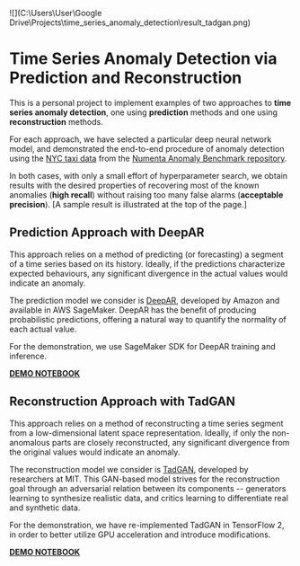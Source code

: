 ![](C:\Users\User\Google Drive\Projects\time_series_anomaly_detection\result_tadgan.png)



# Time Series Anomaly Detection via Prediction and Reconstruction

This is a personal project to implement examples of two approaches to **time series anomaly detection**, one using **prediction** methods and one using **reconstruction** methods.

For each approach, we have selected a particular deep neural network model, and demonstrated the end-to-end procedure of anomaly detection using the [NYC taxi data](https://github.com/numenta/NAB/blob/master/data/realKnownCause/nyc_taxi.csv) from the [Numenta Anomaly Benchmark repository](https://github.com/numenta/NAB).

In both cases, with only a small effort of hyperparameter search, we obtain results with the desired properties of recovering most of the known anomalies (**high recall**) without raising too many false alarms (**acceptable precision**). [A sample result is illustrated at the top of the page.]



## Prediction Approach with DeepAR

This approach relies on a method of predicting (or forecasting) a segment of a time series based on its history. Ideally, if the predictions characterize expected behaviours, any significant divergence in the actual values would indicate an anomaly.

The prediction model we consider is [DeepAR](https://arxiv.org/abs/1704.04110), developed by Amazon and available in AWS SageMaker. DeepAR has the benefit of producing probabilistic predictions, offering a natural way to quantify the normality of each actual value.

For the demonstration, we use SageMaker SDK for DeepAR training and inference.

**[DEMO NOTEBOOK](https://colab.research.google.com/github/pokman/time_series_anomaly_detection/blob/main/demo_deepar.ipynb)**



## Reconstruction Approach with TadGAN

This approach relies on a method of reconstructing a time series segment from a low-dimensional latent space representation. Ideally, if only the non-anomalous parts are closely reconstructed, any significant divergence from the original values would indicate an anomaly.

The reconstruction model we consider is [TadGAN](https://arxiv.org/abs/2009.07769v3), developed by researchers at MIT. This GAN-based model strives for the reconstruction goal through an adversarial relation between its components -- generators learning to synthesize realistic data, and critics learning to differentiate real and synthetic data.

For the demonstration, we have re-implemented TadGAN in TensorFlow 2, in order to better utilize GPU acceleration and introduce modifications.

**[DEMO NOTEBOOK](https://colab.research.google.com/github/pokman/time_series_anomaly_detection/blob/main/demo_tadgan.ipynb)**

